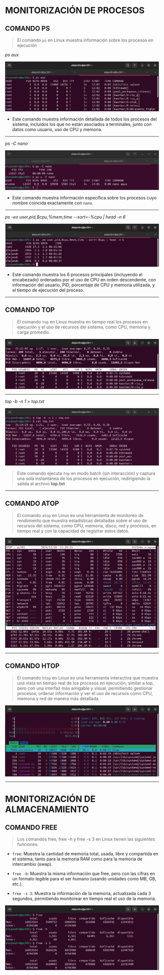 # MONITORIZACIÓN DE PROCESOS

## COMANDO PS

> El comando `ps` en Linux muestra información sobre los procesos en ejecución

*ps aux*

![COMANDO ps aux](img/psaux.png)

- Este comando muestra información detallada de todos los procesos del sistema, incluidos los que no están asociados a terminales, junto con datos como usuario, uso de CPU y memoria.

---

*ps -C nano*

![COMAND ps -C](img/psCnano.png)

- Este comando muestra información específica sobre los procesos cuyo nombre coincida exactamente con `nano`.

---

*ps -eo user,pid,$cpu,%mem,time --sort=-%cpu | head -n 6*

![COMANDO ps -eo](img/pseo.png)

- Este comando muestra los 6 procesos principales (incluyendo el encabezado) ordenados por el uso de CPU en orden descendente, con información del usuario, PID, porcentaje de CPU y memoria utilizada, y el tiempo de ejecución del proceso.

---

## COMANDO TOP

> El comando `top` en Linux muestra en tiempo real los procesos en ejecución y el uso de recursos del sistema, como CPU, memoria y carga promedio.

![COMANDO top](img/top.png)

---

*top -b -n 1 > top.txt*

![COMANDO top -b -n 1 > top.txt](img/topbn.png)

> Este comando ejecuta `top` en modo batch (sin interacción) y captura una sola instantánea de los procesos en ejecución, redirigiendo la salida al archivo **top.txt**

---

## COMANDO ATOP

> El comando `atop` en Linux es una herramienta de monitoreo de rendimiento que muestra estadísticas detalladas sobre el uso de recursos del sistema, como CPU, memoria, disco, red y procesos, en tiempo real y con la capacidad de registrar estos datos.

![COMANDO atop](img/atop.png)

---

## COMANDO HTOP

> El comando `htop` en Linux es una herramienta interactiva que muestra una vista en tiempo real de los procesos en ejecución, similar a top, pero con una interfaz más amigable y visual, permitiendo gestionar procesos, ordenar información y ver el uso de recursos como CPU, memoria y red de manera más detallada.

![COMANDO htop](img/htop.png)

---

# MONITORIZACIÓN DE ALMACENAMIENTO

## COMANDO FREE

> Los comandos free, free -h y free -s 3 en Linux tienen las siguientes funciones:

* `free`: Muestra la cantidad de memoria total, usada, libre y compartida en el sistema, tanto para la memoria RAM como para la memoria de intercambio (swap).

* `free -h`: Muestra la misma información que free, pero con las cifras en un formato legible para el ser humano (usando unidades como MB, GB, etc.).

* `free -s 3`: Muestra la información de la memoria, actualizada cada 3 segundos, permitiendo monitorear en tiempo real el uso de la memoria.

![COMANDO free](img/free.png)

